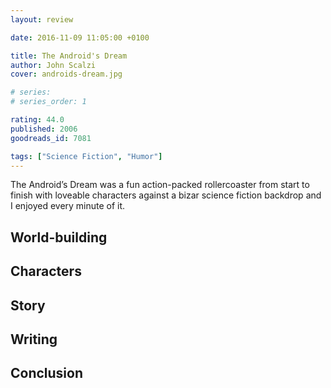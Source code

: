 ```yaml
---
layout: review

date: 2016-11-09 11:05:00 +0100

title: The Android's Dream
author: John Scalzi
cover: androids-dream.jpg

# series: 
# series_order: 1

rating: 44.0
published: 2006
goodreads_id: 7081

tags: ["Science Fiction", "Humor"]
---
```


The Android’s Dream was a fun action-packed rollercoaster from start to finish with loveable characters against a bizar science fiction backdrop and I enjoyed every minute of it.

<!--more-->

## World-building

## Characters

## Story

## Writing

## Conclusion
